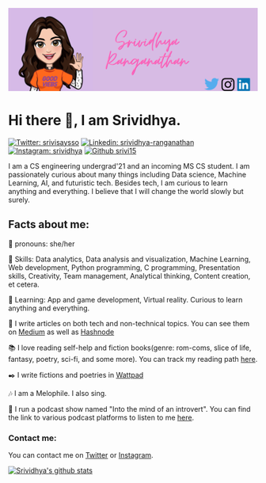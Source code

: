 ![Header](https://github.com/srivi15/srivi15/blob/main/readme_header.png?raw=true)

# Hi there 👋, I am Srividhya.
[![Twitter: srivisaysso](https://img.shields.io/twitter/follow/srivisaysso?style=social)](https://twitter.com/srivisaysso)
[![Linkedin: srividhya-ranganathan](https://img.shields.io/badge/-srividhya-blue?style=flat-square&logo=linkedin&logoColor=white&link=https://www.linkedin.com/in/srividhya-ranganathan/)](https://www.linkedin.com/in/srividhya-ranganathan/)
[![Instagram: srividhya](https://img.shields.io/badge/-srividhya-E4405F?style=flat-square&logo=instagram&logoColor=white&link=https://www.instagram.com/sincerely.srivi/)](https://www.instagram.com/sincerely.srivi/)
[![Github srivi15](https://img.shields.io/github/followers/srivi15?label=follow&style=social)](https://github.com/srivi15)

I am a CS engineering undergrad'21 and an incoming MS CS student. I am passionately curious about many things including Data science, Machine Learning, AI, and futuristic tech. Besides tech, I am curious to learn anything and everything. I believe that I will change the world slowly but surely.

## Facts about me:
:information_desk_person: pronouns: she/her

:key: Skills: Data analytics, Data analysis and visualization, Machine Learning, Web development, Python programming, C programming, Presentation skills, Creativity, Team management, Analytical thinking, Content creation, et cetera.

:dart: Learning: App and game development, Virtual reality. Curious to learn anything and everything.

:pencil: I write articles on both tech and non-technical topics. You can see them on [Medium](https://srivishiv15.medium.com/) as well as [Hashnode](https://srivi4ever.hashnode.dev/)

:books: I love reading self-help and fiction books(genre: rom-coms, slice of life, fantasy, poetry, sci-fi, and some more). You can track my reading path [here](https://www.goodreads.com/user/show/125699372-srividhya).

:black_nib: I write fictions and poetries in [Wattpad](https://www.wattpad.com/user/Srivi_tells)

:notes: I am a Melophile. I also sing.

:microphone: I run a podcast show named "Into the mind of an introvert". You can find the link to various podcast platforms to listen to me [here](https://anchor.fm/sincerelysrivi).

### Contact me:

You can contact me on [Twitter](https://twitter.com/srivisaysso) or [Instagram](https://www.instagram.com/sincerely.srivi/).


[![Srividhya's github stats](https://github-readme-stats.vercel.app/api?username=srivi15&show_icons=true&theme=tokyonight)](https://github.com/anuraghazra/github-readme-stats)
<!-- [![Top Langs](https://github-readme-stats.vercel.app/api/top-langs/?username=srivi15&layout=compact)](https://github.com/anuraghazra/github-readme-stats) -->

<!--
**srivi15/srivi15** is a ✨ _special_ ✨ repository because its `README.md` (this file) appears on your GitHub profile.

Here are some ideas to get you started:

- 🔭 I’m currently working on ...
- 🌱 I’m currently learning ...
- 👯 I’m looking to collaborate on ...
- 🤔 I’m looking for help with ...
- 💬 Ask me about ...
- 📫 How to reach me: ...
- 😄 Pronouns: ...
- ⚡ Fun fact: ...
-->
